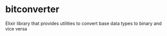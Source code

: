 # bitconverter
Elixir library that provides utilities to convert base data types to binary and vice versa
